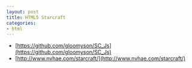 ```yaml
---
layout: post
title: HTML5 Starcraft
categories:
- html
---
```


* [https://github.com/gloomyson/SC_Js](https://github.com/gloomyson/SC_Js)
* [http://www.nvhae.com/starcraft/](http://www.nvhae.com/starcraft/)